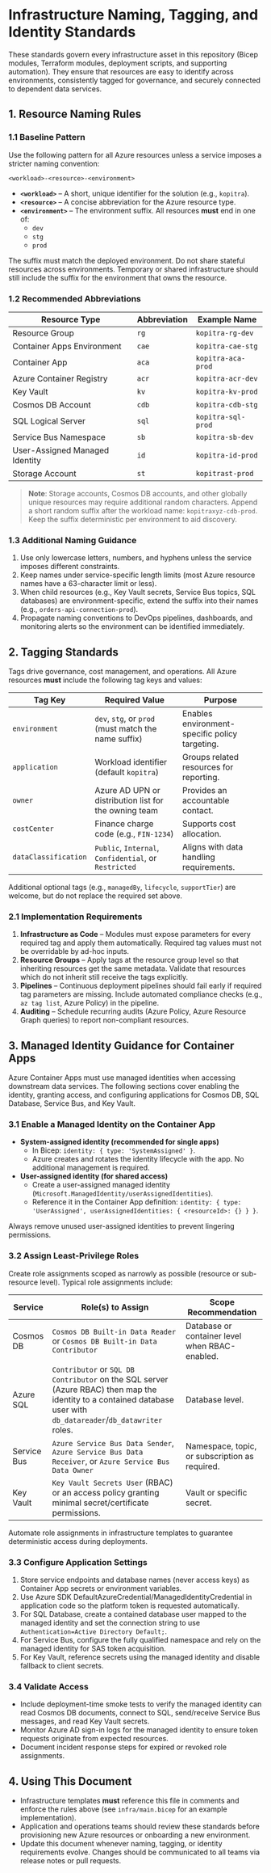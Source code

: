# Infrastructure Naming, Tagging, and Identity Standards

These standards govern every infrastructure asset in this repository (Bicep modules, Terraform modules, deployment scripts, and supporting automation). They ensure that resources are easy to identify across environments, consistently tagged for governance, and securely connected to dependent data services.

## 1. Resource Naming Rules

### 1.1 Baseline Pattern

Use the following pattern for all Azure resources unless a service imposes a stricter naming convention:

```
<workload>-<resource>-<environment>
```

* **`<workload>`** – A short, unique identifier for the solution (e.g., `kopitra`).
* **`<resource>`** – A concise abbreviation for the Azure resource type.
* **`<environment>`** – The environment suffix. All resources **must** end in one of:
  * `dev`
  * `stg`
  * `prod`

The suffix must match the deployed environment. Do not share stateful resources across environments. Temporary or shared infrastructure should still include the suffix for the environment that owns the resource.

### 1.2 Recommended Abbreviations

| Resource Type                          | Abbreviation | Example Name            |
|---------------------------------------|--------------|-------------------------|
| Resource Group                        | `rg`         | `kopitra-rg-dev`        |
| Container Apps Environment            | `cae`        | `kopitra-cae-stg`       |
| Container App                         | `aca`        | `kopitra-aca-prod`      |
| Azure Container Registry              | `acr`        | `kopitra-acr-dev`       |
| Key Vault                             | `kv`         | `kopitra-kv-prod`       |
| Cosmos DB Account                     | `cdb`        | `kopitra-cdb-stg`       |
| SQL Logical Server                    | `sql`        | `kopitra-sql-prod`      |
| Service Bus Namespace                 | `sb`         | `kopitra-sb-dev`        |
| User-Assigned Managed Identity        | `id`         | `kopitra-id-prod`       |
| Storage Account                       | `st`         | `kopitrast-prod`        |

> **Note**: Storage accounts, Cosmos DB accounts, and other globally unique resources may require additional random characters. Append a short random suffix after the workload name: `kopitraxyz-cdb-prod`. Keep the suffix deterministic per environment to aid discovery.

### 1.3 Additional Naming Guidance

1. Use only lowercase letters, numbers, and hyphens unless the service imposes different constraints.
2. Keep names under service-specific length limits (most Azure resource names have a 63-character limit or less).
3. When child resources (e.g., Key Vault secrets, Service Bus topics, SQL databases) are environment-specific, extend the suffix into their names (e.g., `orders-api-connection-prod`).
4. Propagate naming conventions to DevOps pipelines, dashboards, and monitoring alerts so the environment can be identified immediately.

## 2. Tagging Standards

Tags drive governance, cost management, and operations. All Azure resources **must** include the following tag keys and values:

| Tag Key             | Required Value                                          | Purpose                                        |
|---------------------|---------------------------------------------------------|------------------------------------------------|
| `environment`       | `dev`, `stg`, or `prod` (must match the name suffix)    | Enables environment-specific policy targeting. |
| `application`       | Workload identifier (default `kopitra`)                 | Groups related resources for reporting.        |
| `owner`             | Azure AD UPN or distribution list for the owning team   | Provides an accountable contact.               |
| `costCenter`        | Finance charge code (e.g., `FIN-1234`)                  | Supports cost allocation.                      |
| `dataClassification`| `Public`, `Internal`, `Confidential`, or `Restricted`   | Aligns with data handling requirements.        |

Additional optional tags (e.g., `managedBy`, `lifecycle`, `supportTier`) are welcome, but do not replace the required set above.

### 2.1 Implementation Requirements

1. **Infrastructure as Code** – Modules must expose parameters for every required tag and apply them automatically. Required tag values must not be overridable by ad-hoc inputs.
2. **Resource Groups** – Apply tags at the resource group level so that inheriting resources get the same metadata. Validate that resources which do not inherit still receive the tags explicitly.
3. **Pipelines** – Continuous deployment pipelines should fail early if required tag parameters are missing. Include automated compliance checks (e.g., `az tag list`, Azure Policy) in the pipeline.
4. **Auditing** – Schedule recurring audits (Azure Policy, Azure Resource Graph queries) to report non-compliant resources.

## 3. Managed Identity Guidance for Container Apps

Azure Container Apps must use managed identities when accessing downstream data services. The following sections cover enabling the identity, granting access, and configuring applications for Cosmos DB, SQL Database, Service Bus, and Key Vault.

### 3.1 Enable a Managed Identity on the Container App

* **System-assigned identity (recommended for single apps)**
  * In Bicep: `identity: { type: 'SystemAssigned' }`.
  * Azure creates and rotates the identity lifecycle with the app. No additional management is required.
* **User-assigned identity (for shared access)**
  * Create a user-assigned managed identity (`Microsoft.ManagedIdentity/userAssignedIdentities`).
  * Reference it in the Container App definition: `identity: { type: 'UserAssigned', userAssignedIdentities: { <resourceId>: {} } }`.

Always remove unused user-assigned identities to prevent lingering permissions.

### 3.2 Assign Least-Privilege Roles

Create role assignments scoped as narrowly as possible (resource or sub-resource level). Typical role assignments include:

| Service        | Role(s) to Assign                                                                 | Scope Recommendation                             |
|----------------|------------------------------------------------------------------------------------|--------------------------------------------------|
| Cosmos DB      | `Cosmos DB Built-in Data Reader` or `Cosmos DB Built-in Data Contributor`          | Database or container level when RBAC-enabled.   |
| Azure SQL      | `Contributor` or `SQL DB Contributor` on the SQL server (Azure RBAC) then map the identity to a contained database user with `db_datareader`/`db_datawriter` roles. | Database level. |
| Service Bus    | `Azure Service Bus Data Sender`, `Azure Service Bus Data Receiver`, or `Azure Service Bus Data Owner` | Namespace, topic, or subscription as required.   |
| Key Vault      | `Key Vault Secrets User` (RBAC) or an access policy granting minimal secret/certificate permissions. | Vault or specific secret. |

Automate role assignments in infrastructure templates to guarantee deterministic access during deployments.

### 3.3 Configure Application Settings

1. Store service endpoints and database names (never access keys) as Container App secrets or environment variables.
2. Use Azure SDK DefaultAzureCredential/ManagedIdentityCredential in application code so the platform token is requested automatically.
3. For SQL Database, create a contained database user mapped to the managed identity and set the connection string to use `Authentication=Active Directory Default;`.
4. For Service Bus, configure the fully qualified namespace and rely on the managed identity for SAS token acquisition.
5. For Key Vault, reference secrets using the managed identity and disable fallback to client secrets.

### 3.4 Validate Access

* Include deployment-time smoke tests to verify the managed identity can read Cosmos DB documents, connect to SQL, send/receive Service Bus messages, and read Key Vault secrets.
* Monitor Azure AD sign-in logs for the managed identity to ensure token requests originate from expected resources.
* Document incident response steps for expired or revoked role assignments.

## 4. Using This Document

* Infrastructure templates **must** reference this file in comments and enforce the rules above (see `infra/main.bicep` for an example implementation).
* Application and operations teams should review these standards before provisioning new Azure resources or onboarding a new environment.
* Update this document whenever naming, tagging, or identity requirements evolve. Changes should be communicated to all teams via release notes or pull requests.
